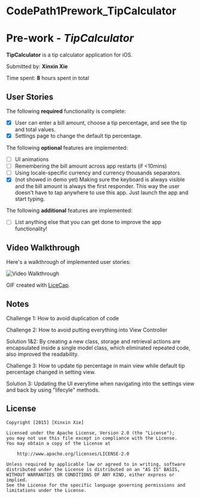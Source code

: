 # CodePath1Prework_TipCalculator
# Pre-work - *TipCalculator*

**TipCalculator** is a tip calculator application for iOS.

Submitted by: **Xinxin Xie**

Time spent: **8** hours spent in total

## User Stories

The following **required** functionality is complete:

* [X] User can enter a bill amount, choose a tip percentage, and see the tip and total values.
* [X] Settings page to change the default tip percentage.

The following **optional** features are implemented:
* [ ] UI animations
* [ ] Remembering the bill amount across app restarts (if <10mins)
* [ ] Using locale-specific currency and currency thousands separators.
* [X] (not showed in demo yet) Making sure the keyboard is always visible and the bill amount is always the first responder. This way the user doesn't have to tap anywhere to use this app. Just launch the app and start typing.

The following **additional** features are implemented:

- [ ] List anything else that you can get done to improve the app functionality!

## Video Walkthrough 

Here's a walkthrough of implemented user stories:

<img src='https://raw.githubusercontent.com/CindyXie/CodePath1Prework_TipCalculator/master/Demo.gif' title='Video Walkthrough' width='' alt='Video Walkthrough' />

GIF created with [LiceCap](http://www.cockos.com/licecap/).

## Notes
Challenge 1: How to avoid duplication of code

Challenge 2: How to avoid putting everything into View Controller

Solution 1&2: By creating a new class, storage and retrieval actions are encapsulated inside a single model class, which eliminated repeated code, also improved the readability.

Challenge 3: How to update tip percentage in main view while default tip percentage changed in setting view.

Solution 3: Updating the UI everytime when navigating into the settings view and back by using "lifecyle" methods.


## License

    Copyright [2015] [Xinxin Xie]

    Licensed under the Apache License, Version 2.0 (the "License");
    you may not use this file except in compliance with the License.
    You may obtain a copy of the License at

        http://www.apache.org/licenses/LICENSE-2.0

    Unless required by applicable law or agreed to in writing, software
    distributed under the License is distributed on an "AS IS" BASIS,
    WITHOUT WARRANTIES OR CONDITIONS OF ANY KIND, either express or implied.
    See the License for the specific language governing permissions and
    limitations under the License.
